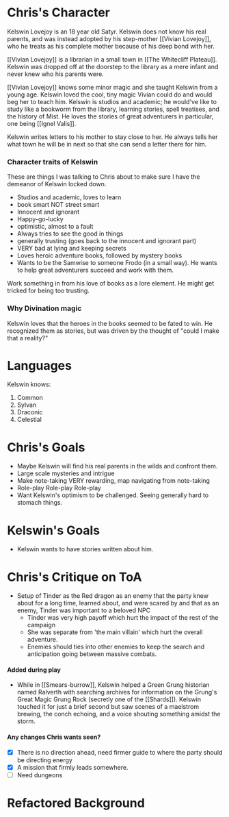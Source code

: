 # Chris's Character
Kelswin Lovejoy is an 18 year old Satyr.
Kelswin does not know his real parents, and was instead adopted by his step-mother [[Vivian Lovejoy]], who he treats as his complete mother because of his deep bond with her. 

[[Vivian Lovejoy]] is a librarian in a small town in [[The Whitecliff Plateau]].
Kelswin was dropped off at the doorstep to the library as a mere infant and never knew who his parents were.

[[Vivian Lovejoy]] knows some minor magic and she taught Kelswin from a young age.
Kelswin loved the cool, tiny magic Vivian could do and would beg her to teach him. 
Kelswin is studios and academic; he would've like to study like a bookworm from the library, learning stories, spell treatises, and the history of Mist.
He loves the stories of great adventurers in particular, one being [[Ignel Valis]].

Kelswin writes letters to his mother to stay close to her.
He always tells her what town he will be in next so that she can send a letter there for him.
### Character traits of Kelswin
These are things I was talking to Chris about to make sure I have the demeanor of Kelswin locked down. 
- Studios and academic, loves to learn
- book smart NOT street smart
- Innocent and ignorant
- Happy-go-lucky
- optimistic, almost to a fault
- Always tries to see the good in things
- generally trusting (goes back to the innocent and ignorant part)
- VERY bad at lying and keeping secrets
- Loves heroic adventure books, followed by mystery books
- Wants to be the Samwise to someone Frodo (in a small way). He wants to help great adventurers succeed and work with them. 

Work something in from his love of books as a lore element.
He might get tricked for being too trusting.
### Why Divination magic
Kelswin loves that the heroes in the books seemed to be fated to win. He recognized them as stories, but was driven by the thought of "could I make that a reality?"
# Languages
Kelswin knows:
1. Common
2. Sylvan
3. Draconic
4. Celestial
# Chris's Goals
- Maybe Kelswin will find his real parents in the wilds and confront them.
- Large scale mysteries and intrigue
- Make note-taking VERY rewarding, map navigating from note-taking
- Role-play Role-play Role-play
- Want Kelswin's optimism to be challenged. Seeing generally hard to stomach things.
# Kelswin's Goals
- Kelswin wants to have stories written about him.
# Chris's Critique on ToA
- Setup of Tinder as the Red dragon as an enemy that the party knew about for a long time, learned about, and were scared by and that as an enemy, Tinder was important to a beloved NPC
	- Tinder was very high payoff which hurt the impact of the rest of the campaign
	- She was separate from 'the main villain' which hurt the overall adventure.
	- Enemies should ties into other enemies to keep the search and anticipation going between massive combats.
#### Added during play
- While in [[Smears-burrow]], Kelswin helped a Green Grung historian named Ralverth with searching archives for information on the Grung's Great Magic Grung Rock (secretly one of the [[Shards]]). Kelswin touched it for just a brief second but saw scenes of a maelstrom brewing, the conch echoing, and a voice shouting something amidst the storm. 
#### Any changes Chris wants seen?
- [x] There is no direction ahead, need firmer guide to where the party should be directing energy 
- [x] A mission that firmly leads somewhere. 
- [ ] Need dungeons
# Refactored Background 
